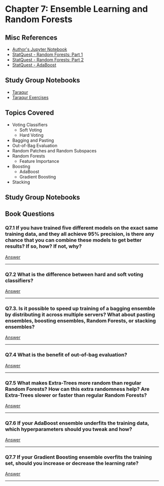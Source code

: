 # Chapter 7: Ensemble Learning and Random Forests

## Misc References

- [Author's Jupyter Notebook](https://github.com/ageron/handson-ml2/blob/master/07_ensemble_learning_and_random_forests.ipynb)
- [StatQuest - Random Forests: Part 1](https://youtu.be/J4Wdy0Wc_xQ)
- [StatQuest - Random Forests: Part 2](https://youtu.be/sQ870aTKqiM)
- [StatQuest - AdaBoost](https://youtu.be/LsK-xG1cLYA)

## Study Group Notebooks

- [Taraqur](https://colab.research.google.com/drive/16zyYzu1NNgQ1TOFW4eKDxUbbI8AFIJsY)
- [Taraqur Exercises](https://colab.research.google.com/drive/1GUhDagjeZkZwOJujWwrxj6Y6bTdjzmqO)
## Topics Covered

- Voting Classifiers
  - Soft Voting
  - Hard Voting
- Bagging and Pasting
- Out-of-Bag Evaluation
- Random Patches and Random Subspaces
- Random Forests
  - Feature Importance
- Boosting
  - AdaBoost
  - Gradient Boosting
- Stacking

## Study Group Notebooks

## Book Questions

### Q7.1 If you have trained five different models on the exact same training data, and they all achieve 95% precision, is there any chance that you can combine these models to get better results? If so, how? If not, why?

[Answer](q_7_1_ans.md)

***

### Q7.2 What is the difference between hard and soft voting classifiers?

[Answer](q_7_2_ans.md)

***

### Q7.3. Is it possible to speed up training of a bagging ensemble by distributing it across multiple servers? What about pasting ensembles, boosting ensembles, Random Forests, or stacking ensembles?

[Answer](q_7_3_ans.md)

***

### Q7.4 What is the benefit of out-of-bag evaluation?

[Answer](q_7_4_ans.md)

***

### Q7.5 What makes Extra-Trees more random than regular Random Forests? How can this extra randomness help? Are Extra-Trees slower or faster than regular Random Forests?

[Answer](q_7_5_ans.md)

***

### Q7.6 If your AdaBoost ensemble underfits the training data, which hyperparameters should you tweak and how?

[Answer](q_7_6_ans.md)

***

### Q7.7 If your Gradient Boosting ensemble overfits the training set, should you increase or decrease the learning rate?

[Answer](q_7_7_ans.md)

***
